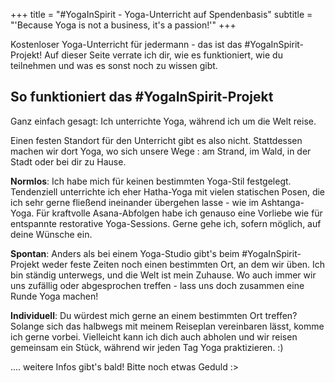 +++
title = "#YogaInSpirit - Yoga-Unterricht auf Spendenbasis"
subtitle = "'Because Yoga is not a business, it's a passion!'"
+++

Kostenloser Yoga-Unterricht für jedermann - das ist das #YogaInSpirit-Projekt! Auf dieser Seite verrate ich dir, wie es funktioniert, wie du teilnehmen und was es sonst noch zu wissen gibt.

## So funktioniert das #YogaInSpirit-Projekt

Ganz einfach gesagt: Ich unterrichte Yoga, während ich um die Welt reise.   

Einen festen Standort für den Unterricht gibt es also nicht. Stattdessen machen wir dort Yoga, wo sich unsere Wege : am Strand, im Wald, in der Stadt oder bei dir zu Hause.



**Normlos**: Ich habe mich für keinen bestimmten Yoga-Stil festgelegt. Tendenziell unterrichte ich eher Hatha-Yoga mit vielen statischen Posen, die ich sehr gerne fließend ineinander übergehen lasse - wie im Ashtanga-Yoga. Für kraftvolle Asana-Abfolgen habe ich genauso eine Vorliebe wie für entspannte restorative Yoga-Sessions. Gerne gehe ich, sofern möglich, auf deine Wünsche ein.

**Spontan**: Anders als bei einem Yoga-Studio gibt's beim #YogaInSpirit-Projekt weder feste Zeiten noch einen bestimmten Ort, an dem wir üben. Ich bin ständig unterwegs, und die Welt ist mein Zuhause. Wo auch immer wir uns zufällig oder abgesprochen treffen - lass uns doch zusammen eine Runde Yoga machen!    

**Individuell**: Du würdest mich gerne an einem bestimmten Ort treffen? Solange sich das halbwegs mit meinem Reiseplan vereinbaren lässt, komme ich gerne vorbei. Vielleicht kann ich dich auch abholen und wir reisen gemeinsam ein Stück, während wir jeden Tag Yoga praktizieren. :)


.... weitere Infos gibt's bald! Bitte noch etwas Geduld :>



